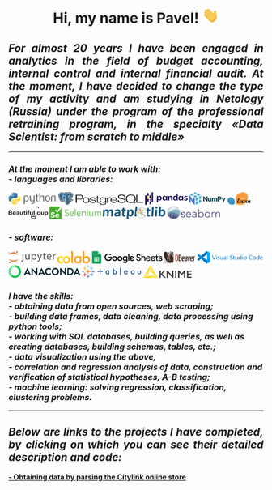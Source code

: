 <body><b>
    <h1 align="center">Hi, my name is Pavel!
        <img src="https://github.com/DurinPavel/DurinPavel/blob/main/images/hi.gif" height="32"/>
    </h1>
    <h2 align="justify"><i>For almost 20 years I have been engaged in analytics in the field of 
        budget accounting, internal control and internal financial audit. At the moment, I have
        decided to change the type of my activity and am studying in Netology (Russia) under 
        the program of the professional retraining program, in the specialty «Data Scientist: 
        from scratch to middle»
    </i></h2>
    <hr>
    <h3><i>At the moment I am able to work with:<br/>- languages and libraries:
    </i></h3>
<p>
    <img src="https://github.com/DurinPavel/DurinPavel/blob/main/images/python.png" alt="Python" height="25"/>
    <img src="https://github.com/DurinPavel/DurinPavel/blob/main/images/postgresql.png" height="25"/>
    <img src="https://github.com/DurinPavel/DurinPavel/blob/main/images/pandas.png" alt="Pandas" height="25"/>
    <img src="https://github.com/DurinPavel/DurinPavel/blob/main/images/numpy.png" alt="NumPy" height="25"/>
    <img src="https://github.com/DurinPavel/DurinPavel/blob/main/images/scikit_learn.png" alt="Scikit-learn" height="25"/>
    <img src="https://github.com/DurinPavel/DurinPavel/blob/main/images/beautifulsoup.png" alt="Beautifulsoup" height="25"/>
    <img src="https://github.com/DurinPavel/DurinPavel/blob/main/images/selenium.png" alt="Selenium" height="25"/>
    <img src="https://github.com/DurinPavel/DurinPavel/blob/main/images/matplotlib.png" alt="Matplotlib" height="25"/>
    <img src="https://github.com/DurinPavel/DurinPavel/blob/main/images/seaborn.png" alt="Seaborn" height="25"/>
</p>
<h3><i>- software:</i></h3>
<p>
    <img src="https://github.com/DurinPavel/DurinPavel/blob/main/images/jupyter.png" alt="Jupyter" height="25"/>
    <img src="https://github.com/DurinPavel/DurinPavel/blob/main/images/colaboratory.png" alt="Colaboratory" height="25"/>
    <img src="https://github.com/DurinPavel/DurinPavel/blob/main/images/google_spreadsheet.png" alt="Google Spreadsheet" height="25"/>
    <img src="https://github.com/DurinPavel/DurinPavel/blob/main/images/dbeaver.png" alt="DBeaver" height="25"/>
    <img src="https://github.com/DurinPavel/DurinPavel/blob/main/images/vscode.png" alt="Visual Studio Code" height="25"/>
    <img src="https://github.com/DurinPavel/DurinPavel/blob/main/images/anaconda.png" alt="Anaconda" height="25"/>
    <img src="https://github.com/DurinPavel/DurinPavel/blob/main/images/tableau.png" alt="Tableau" height="25"/>
    <img src="https://github.com/DurinPavel/DurinPavel/blob/main/images/knime.png" alt="Knime" height="25"/>
</p>
<h3><i>I have the skills:
    <br/>- obtaining data from open sources, web scraping;
    <br/>- building data frames, data cleaning, data processing using python tools;
    <br/>- working with SQL databases, building queries, as well as creating databases, building schemas, tables, etc.;
    <br/>- data visualization using the above;
    <br/>- correlation and regression analysis of data, construction and verification of statistical hypotheses, A-B testing;
    <br/>- machine learning: solving regression, classification, clustering problems.
</i></h3>
<hr>
<h2 align="justify"><i>Below are links to the projects I have completed, 
    by clicking on which you can see their detailed description and code:
</i></h2>
<a href="https://github.com/DurinPavel/citylink_parsing#readme" target="_blank">
    <b>- Obtaining data by parsing the Citylink online store</b>
</a>
</b></body>

<!--
**DurinPavel/DurinPavel** is a ✨ _special_ ✨ repository because its `README.md` (this file) appears on your GitHub profile.

Here are some ideas to get you started:

- 🔭 I’m currently working on ...
- 🌱 I’m currently learning ...
- 👯 I’m looking to collaborate on ...
- 🤔 I’m looking for help with ...
- 💬 Ask me about ...
- 📫 How to reach me: ...
- 😄 Pronouns: ...
- ⚡ Fun fact: ...
-->
